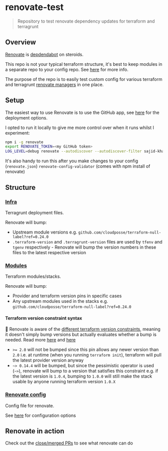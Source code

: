 # renovate-test

> Repository to test renovate dependency updates for terraform and terragrunt

## Overview

[Renovate](https://www.whitesourcesoftware.com/free-developer-tools/renovate/)
is [depdendabot](https://dependabot.com/) on steroids.

This repo is not your typical terraform structure, it's best to keep modules in
a separate repo to your config repo. See
[here](https://github.com/gruntwork-io/terragrunt-infrastructure-live-example)
for more info.

The purpose of the repo is to easily test custom config for various terraform
and terragrunt [renovate
managers](https://docs.renovatebot.com/modules/manager/) in one place.

## Setup

The easiest way to use Renovate is to use the GitHub app, see
[here](https://docs.renovatebot.com/install-github-app/) for the deployment
options.

I opted to run it locally to give me more control over when it runs whilst I
experiment:

```sh
npm i -g renovate
export RENOVATE_TOKEN=<my GitHub token>
LOG_LEVEL=debug renovate --autodiscover --autodiscover-filter sajid-khan-js/renovate-test
```

It's also handy to run this after you make changes to your config
(`renovate.json`) `renovate-config-validator` (comes with npm install of
renovate)

## Structure

### [Infra](./infra)

Terragrunt deployment files.

Renovate will bump:

- Upstream module versions e.g.
  `github.com/cloudposse/terraform-null-label?ref=0.24.0`
- `.terraform-version` and `.terragrunt-version` files are used by `tfenv` and
  `tgenv` respectively - Renovate will bump the version numbers in these files
  to the latest respective version

### [Modules](./modules)

Terraform modules/stacks.

Renovate will bump:

- Provider and terraform version pins in specific cases
- Any upstream modules used in the stacks e.g.
  `github.com/cloudposse/terraform-null-label?ref=0.24.0`

#### Terraform version constraint syntax

:memo: Renovate is aware of the [different terraform version
constraints](https://www.terraform.io/docs/language/expressions/version-constraints.html),
meaning it doesn't simply bump versions but actually evaluates whether a bump is
needed. Read more
[here](https://docs.renovatebot.com/modules/manager/terraform/) and
[here](https://docs.renovatebot.com/configuration-options/#rangestrategy)

- `>= 2.0` will not be bumped since this pin allows any newer version than `2.0`
      i.e. at runtime (when you running `terraform init`), terraform will pull
      the latest provider version anyway
- `~> 0.14.4` will be bumped, but since the pessimistic operator is used (`~>`),
  renovate will bump to a version that satisfies this constraint e.g. if the
  latest version is `1.0.4`, bumping to `1.0.0` will still make the stack usable
  by anyone running terraform version `1.0.X`

### [Renovate config](./renovate.json)

Config file for renovate.

See [here](https://docs.renovatebot.com/configuration-options/) for
configuration options

## Renovate in action

Check out the [close/merged
PRs](https://github.com/sajid-khan-js/renovate-test/pulls?q=is%3Apr+is%3Aclosed)
to see what renovate can do
